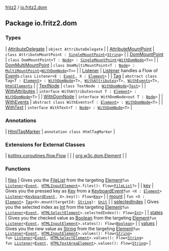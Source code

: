[fritz2](../index.md) / [io.fritz2.dom](./index.md)

## Package io.fritz2.dom

### Types

| [AttributeDelegate](-attribute-delegate/index.md) | `object AttributeDelegate` |
| [AttributeMountPoint](-attribute-mount-point/index.md) | `class AttributeMountPoint : `[`SingleMountPoint`](../io.fritz2.binding/-single-mount-point/index.md)`<`[`String`](https://kotlinlang.org/api/latest/jvm/stdlib/kotlin/-string/index.html)`>` |
| [DomMountPoint](-dom-mount-point/index.md) | `class DomMountPoint<T : `[`Node`](https://kotlinlang.org/api/latest/jvm/stdlib/org.w3c.dom/-node/index.html)`> : `[`SingleMountPoint`](../io.fritz2.binding/-single-mount-point/index.md)`<`[`WithDomNode`](-with-dom-node/index.md)`<T>>` |
| [DomMultiMountPoint](-dom-multi-mount-point/index.md) | `class DomMultiMountPoint<T : `[`Node`](https://kotlinlang.org/api/latest/jvm/stdlib/org.w3c.dom/-node/index.html)`> : `[`MultiMountPoint`](../io.fritz2.binding/-multi-mount-point/index.md)`<`[`WithDomNode`](-with-dom-node/index.md)`<T>>` |
| [Listener](-listener/index.md) | [Listener](-listener/index.md) handles a Flow of [Event](https://kotlinlang.org/api/latest/jvm/stdlib/org.w3c.dom.events/-event/index.html)s.`class Listener<E : `[`Event`](https://kotlinlang.org/api/latest/jvm/stdlib/org.w3c.dom.events/-event/index.html)`, X : `[`Element`](https://kotlinlang.org/api/latest/jvm/stdlib/org.w3c.dom/-element/index.html)`>` |
| [Tag](-tag/index.md) | `abstract class Tag<T : `[`Element`](https://kotlinlang.org/api/latest/jvm/stdlib/org.w3c.dom/-element/index.html)`> : `[`WithDomNode`](-with-dom-node/index.md)`<T>, `[`WithAttributes`](-with-attributes/index.md)`<T>, `[`WithEvents`](-with-events/index.md)`<T>, `[`HtmlElements`](../io.fritz2.dom.html/-html-elements/index.md) |
| [TextNode](-text-node/index.md) | `class TextNode : `[`WithDomNode`](-with-dom-node/index.md)`<`[`Text`](https://kotlinlang.org/api/latest/jvm/stdlib/org.w3c.dom/-text/index.html)`>` |
| [WithAttributes](-with-attributes/index.md) | `interface WithAttributes<out T : `[`Element`](https://kotlinlang.org/api/latest/jvm/stdlib/org.w3c.dom/-element/index.html)`> : `[`WithDomNode`](-with-dom-node/index.md)`<T>` |
| [WithDomNode](-with-dom-node/index.md) | `interface WithDomNode<out T : `[`Node`](https://kotlinlang.org/api/latest/jvm/stdlib/org.w3c.dom/-node/index.html)`>` |
| [WithEvents](-with-events/index.md) | `abstract class WithEvents<T : `[`Element`](https://kotlinlang.org/api/latest/jvm/stdlib/org.w3c.dom/-element/index.html)`> : `[`WithDomNode`](-with-dom-node/index.md)`<T>` |
| [WithText](-with-text/index.md) | `interface WithText<T : `[`Node`](https://kotlinlang.org/api/latest/jvm/stdlib/org.w3c.dom/-node/index.html)`> : `[`WithDomNode`](-with-dom-node/index.md)`<T>` |

### Annotations

| [HtmlTagMarker](-html-tag-marker/index.md) | `annotation class HtmlTagMarker` |

### Extensions for External Classes

| [kotlinx.coroutines.flow.Flow](kotlinx.coroutines.flow.-flow/index.md) |  |
| [org.w3c.dom.Element](org.w3c.dom.-element/index.md) |  |

### Functions

| [files](files.md) | Gives you the [FileList](https://kotlinlang.org/api/latest/jvm/stdlib/org.w3c.files/-file-list/index.html) from the targeting [Element](https://kotlinlang.org/api/latest/jvm/stdlib/org.w3c.dom/-element/index.html)`fun `[`Listener`](-listener/index.md)`<`[`Event`](https://kotlinlang.org/api/latest/jvm/stdlib/org.w3c.dom.events/-event/index.html)`, `[`HTMLInputElement`](https://kotlinlang.org/api/latest/jvm/stdlib/org.w3c.dom/-h-t-m-l-input-element/index.html)`>.files(): Flow<`[`FileList`](https://kotlinlang.org/api/latest/jvm/stdlib/org.w3c.files/-file-list/index.html)`?>` |
| [key](key.md) | Gives you the pressed key as [Key](../io.fritz2.dom.html/-key/index.md) from a [KeyboardEvent](https://kotlinlang.org/api/latest/jvm/stdlib/org.w3c.dom.events/-keyboard-event/index.html)`fun <X : `[`Element`](https://kotlinlang.org/api/latest/jvm/stdlib/org.w3c.dom/-element/index.html)`> `[`Listener`](-listener/index.md)`<`[`KeyboardEvent`](https://kotlinlang.org/api/latest/jvm/stdlib/org.w3c.dom.events/-keyboard-event/index.html)`, X>.key(): Flow<`[`Key`](../io.fritz2.dom.html/-key/index.md)`>` |
| [mount](mount.md) | `fun <X : `[`Element`](https://kotlinlang.org/api/latest/jvm/stdlib/org.w3c.dom/-element/index.html)`> `[`Tag`](-tag/index.md)`<X>.mount(targetId: `[`String`](https://kotlinlang.org/api/latest/jvm/stdlib/kotlin/-string/index.html)`): `[`Unit`](https://kotlinlang.org/api/latest/jvm/stdlib/kotlin/-unit/index.html) |
| [selectedIndex](selected-index.md) | Gives you the selected index as [Int](https://kotlinlang.org/api/latest/jvm/stdlib/kotlin/-int/index.html) from the targeting [Element](https://kotlinlang.org/api/latest/jvm/stdlib/org.w3c.dom/-element/index.html)`fun `[`Listener`](-listener/index.md)`<`[`Event`](https://kotlinlang.org/api/latest/jvm/stdlib/org.w3c.dom.events/-event/index.html)`, `[`HTMLSelectElement`](https://kotlinlang.org/api/latest/jvm/stdlib/org.w3c.dom/-h-t-m-l-select-element/index.html)`>.selectedIndex(): Flow<`[`Int`](https://kotlinlang.org/api/latest/jvm/stdlib/kotlin/-int/index.html)`>` |
| [states](states.md) | Gives you the checked value as [Boolean](https://kotlinlang.org/api/latest/jvm/stdlib/kotlin/-boolean/index.html) from the targeting [Element](https://kotlinlang.org/api/latest/jvm/stdlib/org.w3c.dom/-element/index.html)`fun `[`Listener`](-listener/index.md)`<`[`Event`](https://kotlinlang.org/api/latest/jvm/stdlib/org.w3c.dom.events/-event/index.html)`, `[`HTMLInputElement`](https://kotlinlang.org/api/latest/jvm/stdlib/org.w3c.dom/-h-t-m-l-input-element/index.html)`>.states(): Flow<`[`Boolean`](https://kotlinlang.org/api/latest/jvm/stdlib/kotlin/-boolean/index.html)`>` |
| [values](values.md) | Gives you the new value as [String](https://kotlinlang.org/api/latest/jvm/stdlib/kotlin/-string/index.html) from the targeting [Element](https://kotlinlang.org/api/latest/jvm/stdlib/org.w3c.dom/-element/index.html)`fun `[`Listener`](-listener/index.md)`<`[`Event`](https://kotlinlang.org/api/latest/jvm/stdlib/org.w3c.dom.events/-event/index.html)`, `[`HTMLInputElement`](https://kotlinlang.org/api/latest/jvm/stdlib/org.w3c.dom/-h-t-m-l-input-element/index.html)`>.values(): Flow<`[`String`](https://kotlinlang.org/api/latest/jvm/stdlib/kotlin/-string/index.html)`>`<br>`fun `[`Listener`](-listener/index.md)`<`[`Event`](https://kotlinlang.org/api/latest/jvm/stdlib/org.w3c.dom.events/-event/index.html)`, `[`HTMLSelectElement`](https://kotlinlang.org/api/latest/jvm/stdlib/org.w3c.dom/-h-t-m-l-select-element/index.html)`>.values(): Flow<`[`String`](https://kotlinlang.org/api/latest/jvm/stdlib/kotlin/-string/index.html)`>`<br>`fun `[`Listener`](-listener/index.md)`<`[`Event`](https://kotlinlang.org/api/latest/jvm/stdlib/org.w3c.dom.events/-event/index.html)`, `[`HTMLTextAreaElement`](https://kotlinlang.org/api/latest/jvm/stdlib/org.w3c.dom/-h-t-m-l-text-area-element/index.html)`>.values(): Flow<`[`String`](https://kotlinlang.org/api/latest/jvm/stdlib/kotlin/-string/index.html)`>` |

